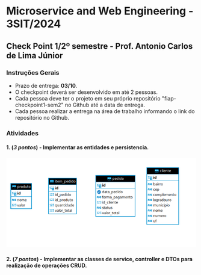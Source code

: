 # Microservice and Web Engineering - 3SIT/2024

## Check Point 1/2º semestre - Prof. Antonio Carlos de Lima Júnior

### Instruções Gerais

- Prazo de entrega: __03/10__.
- O checkpoint deverá ser desenvolvido em até 2 pessoas.
- Cada pessoa deve ter o projeto em seu próprio repositório "fiap-checkpoint1-sem2" no Github até a data de entrega.
- Cada pessoa realizar a entrega na área de trabalho informando o link do repositório no Github.

### Atividades

#### 1. (_3 pontos_) - Implementar as entidades e persistencia.

![](assets/images/mer.png)

#### 2. (_7 pontos_) - Implementar as classes de service, controller e DTOs para realização de operações CRUD.

